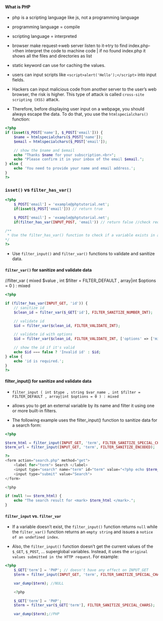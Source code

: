 #### What is PHP

- php is a scripting language like js, not a programming language
- programming language = compile
- scripting language = interpreted

- browser make request->web server listen to it->try to find index.php->then interpret the code to machine code | if no found index.php
 it shows all the files and directories as list

- static keyword can use for caching the values.

- users can input scripts like `<script>alert('Hello');</script>` into input fields.
- Hackers can input malicious code from another server to the user’s web browser, the risk is higher. 
  This type of attack is called `cross-site scripting (XSS)` attack.
- Therefore, before displaying user input on a webpage, you should always escape the data. To do that, you use the `htmlspecialchars()` function:

```php
<?php
if (isset($_POST['name'], $_POST['email'])) {
	$name = htmlspecialchars($_POST['name']);
	$email = htmlspecialchars($_POST['email']);

	// show the $name and $email
	echo "Thanks $name for your subscription.<br>";
	echo "Please confirm it in your inbox of the email $email.";
} else {
	echo 'You need to provide your name and email address.';
}
?>
```

### `isset()` vs `filter_has_var()`

```php
<?php
	$_POST['email'] = 'example@phptutorial.net';
	if(isset($_POST['email'])) // return true

	$_POST['email'] = 'example@phptutorial.net';
	if(filter_has_var(INPUT_POST, 'email')) // return false //check request body

/**
 * Use the filter_has_var() function to check if a variable exists in a specified type, including INPUT_POST, INPUT_GET, INPUT_COOKIE, INPUT_SERVER, or INPUT_ENV.
*/
?>
```

- Use `filter_input()` and `filter_var()` functions to validate and sanitize data.

#### `filter_var()` for sanitize and validate data

//filter_var ( mixed $value , int $filter = FILTER_DEFAULT , array|int $options = 0 ) : mixed

```php
<?php

if (filter_has_var(INPUT_GET, 'id')) {
	// sanitize id
	$clean_id = filter_var($_GET['id'], FILTER_SANITIZE_NUMBER_INT);

	// validate id
	$id = filter_var($clean_id, FILTER_VALIDATE_INT);

	// validate id with options
    $id = filter_var($clean_id, FILTER_VALIDATE_INT, ['options' => ['min_range' => 10]]);

	// show the id if it's valid
	echo $id === false ? 'Invalid id' : $id;
} else {
	echo 'id is required.';
}
?>
```

#### filter_input() for sanitize and validate data

- `filter_input ( int $type , string $var_name , int $filter = FILTER_DEFAULT , array|int $options = 0 ) : mixed`

- allows you to get an external variable by its name and filter it using one or more built-in filters.
- The following example uses the filter_input() function to sanitize data for a search form:

```php
<?php

$term_html = filter_input(INPUT_GET, 'term', FILTER_SANITIZE_SPECIAL_CHARS);
$term_url = filter_input(INPUT_GET, 'term', FILTER_SANITIZE_ENCODED);

?>
<form action="search.php" method="get">
    <label for="term"> Search </label>
    <input type="search" name="term" id="term" value="<?php echo $term_html ?>">
    <input type="submit" value="Search">
</form>

<?php

if (null !== $term_html) {
	echo "The search result for <mark> $term_html </mark>.";
}
```

#### `filter_input` vs. `filter_var`

- If a variable doesn’t exist, the `filter_input()` function returns `null` while the `filter_var()` function returns an `empty string` and issues a `notice of an undefined index`.

- Also, the `filter_input()` function doesn’t get the current values of the `$_GET`, `$_POST`, … superglobal variables. Instead, it uses the `original values submitted in the HTTP request`. For example:

```php
<?php
	$_GET['term'] = 'PHP'; // doesn't have any effect on INPUT_GET
	$term = filter_input(INPUT_GET, 'term', FILTER_SANITIZE_SPECIAL_CHARS);

	var_dump($term); //NULL

	<?php

	$_GET['term'] = 'PHP';
	$term = filter_var($_GET['term'], FILTER_SANITIZE_SPECIAL_CHARS);

	var_dump($term);//PHP
```
